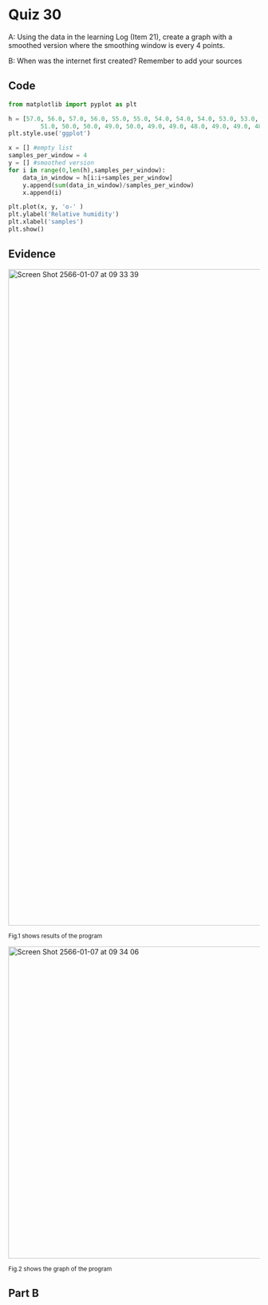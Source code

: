 # Quiz 30

A: Using the data in the learning Log (Item 21), create a graph with a smoothed version where the smoothing window is every 4 points.

B: When was the internet first created? Remember to add your sources

## Code

```py
from matplotlib import pyplot as plt

h = [57.0, 56.0, 57.0, 56.0, 55.0, 55.0, 54.0, 54.0, 54.0, 53.0, 53.0, 54.0, 53.0, 53.0, 52.0, 52.0, 51.0, 51.0,
         51.0, 50.0, 50.0, 49.0, 50.0, 49.0, 49.0, 48.0, 49.0, 49.0, 48.0, 48.0, 48.0, 49.0]
plt.style.use('ggplot')

x = [] #empty list
samples_per_window = 4
y = [] #smoothed version
for i in range(0,len(h),samples_per_window):
    data_in_window = h[i:i+samples_per_window]
    y.append(sum(data_in_window)/samples_per_window)
    x.append(i)

plt.plot(x, y, 'o-' )
plt.ylabel('Relative humidity')
plt.xlabel('samples')
plt.show()
```

## Evidence

<img width="1315" alt="Screen Shot 2566-01-07 at 09 33 39" src="https://user-images.githubusercontent.com/111941936/211127626-0f6b1c27-f074-4b4c-b3f8-8ecfb412b1df.png">

<sub>Fig.1 shows results of the program

<img width="625" alt="Screen Shot 2566-01-07 at 09 34 06" src="https://user-images.githubusercontent.com/111941936/211127639-fd171d7d-d32c-4470-8cd5-b8cc004609e6.png">

<sub>Fig.2 shows the graph of the program

## Part B
  

